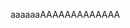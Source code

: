 aaaaaaAAAAAAAAAAAAA

<!---
nestiio/nestiio is a ✨ special ✨ repository because its `README.md` (this file) appears on your GitHub profile.
You can click the Preview link to take a look at your changes.
--->
